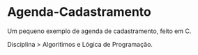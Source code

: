 # Agenda-Cadastramento
Um pequeno exemplo de agenda de cadastramento, feito em C.

Disciplina > Algoritimos e Lógica de Programação.
